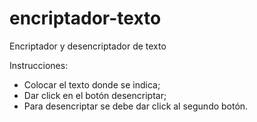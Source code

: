 # encriptador-texto
Encriptador y desencriptador de texto

Instrucciones: 
  - Colocar el texto donde se indica;
  - Dar click en el botón desencriptar;
  - Para desencriptar se debe dar click al segundo botón.
